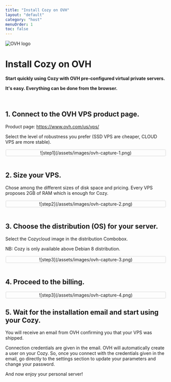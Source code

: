```yaml
---
title: "Install Cozy on OVH"
layout: "default"
category: "host"
menuOrder: 1
toc: false
---
```



<div class="install-inner-logo">
<img alt="OVH logo" src="/assets/images/host/ovh-logo.svg">
</div>

# Install Cozy on OVH

**Start quickly using Cozy with OVH pre-configured virtual private servers.**

**It's easy. Everything can be done from the browser.**

<br>

## 1. Connect to the OVH VPS product page.

Product page: https://www.ovh.com/us/vps/

Select the level of robustness you prefer (SSD VPS are cheaper, CLOUD VPS are
more stable).

<div style="border: 3px solid #eee; text-align: center; border-radius: 5px">
![step1](/assets/images/ovh-capture-1.png)
</div>


<br>

## 2. Size your VPS.

Chose among the different sizes of disk space and pricing. Every VPS proposes
2GB of RAM which is enough for Cozy.

<div style="border: 3px solid #eee; text-align: center; border-radius: 5px">
![step2](/assets/images/ovh-capture-2.png)
</div>

<br>

## 3. Choose the distribution (OS) for your server.

Select the Cozycloud image in the distribution Combobox.

NB: Cozy is only available above Debian 8 distribution.

<div style="border: 3px solid #eee; text-align: center; border-radius: 5px">
![step3](/assets/images/ovh-capture-3.png)
</div>

<br>

## 4. Proceed to the billing.

<div style="border: 3px solid #eee; text-align: center; border-radius: 5px">
![step3](/assets/images/ovh-capture-4.png)
</div>

## 5. Wait for the installation email and start using your Cozy.

You will receive an email from OVH confirming you that your VPS was shipped.

Connection credentials are given in the email. OVH will automatically create a
user on your Cozy. So, once you connect with the credentials given in the
email, go directly to the settings section to update your parameters and change
your password.

And now enjoy your personal server!

